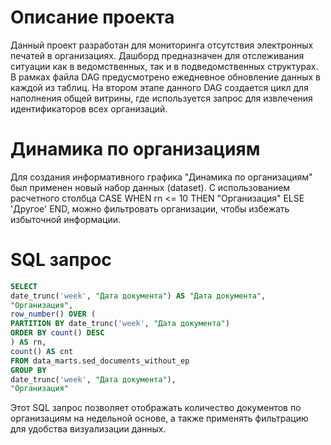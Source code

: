 # Описание проекта
Данный проект разработан для мониторинга отсутствия электронных печатей в организациях. Дашборд предназначен для отслеживания ситуации как в ведомственных, так и в подведомственных структурах. В рамках файла DAG предусмотрено ежедневное обновление данных в каждой из таблиц. На втором этапе данного DAG создается цикл для наполнения общей витрины, где используется запрос для извлечения идентификаторов всех организаций.

# Динамика по организациям
Для создания информативного графика "Динамика по организациям" был применен новый набор данных (dataset). С использованием расчетного столбца CASE WHEN rn <= 10 THEN "Организация" ELSE 'Другое' END, можно фильтровать организации, чтобы избежать избыточной информации.

# SQL запрос
```sql
SELECT
date_trunc('week', "Дата документа") AS "Дата документа",
"Организация",
row_number() OVER (
PARTITION BY date_trunc('week', "Дата документа")
ORDER BY count() DESC
) AS rn,
count() AS cnt
FROM data_marts.sed_documents_without_ep
GROUP BY
date_trunc('week', "Дата документа"),
"Организация"
```
Этот SQL запрос позволяет отображать количество документов по организациям на недельной основе, а также применять фильтрацию для удобства визуализации данных.

